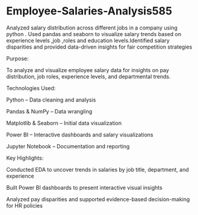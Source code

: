 # Employee-Salaries-Analysis585
Analyzed salary distribution across different jobs in a company using python . Used pandas and seaborn to visualize salary trends based on experience levels ,job ,roles and education levels.Identified salary disparities and provided data-driven insights for fair competition strategies

Purpose:

To analyze and visualize employee salary data for insights on pay distribution, job roles, experience levels, and departmental trends.

Technologies Used:

Python – Data cleaning and analysis

Pandas & NumPy – Data wrangling

Matplotlib & Seaborn – Initial data visualization

Power BI – Interactive dashboards and salary visualizations

Jupyter Notebook – Documentation and reporting

Key Highlights:

Conducted EDA to uncover trends in salaries by job title, department, and experience

Built Power BI dashboards to present interactive visual insights

Analyzed pay disparities and supported evidence-based decision-making for HR policies

